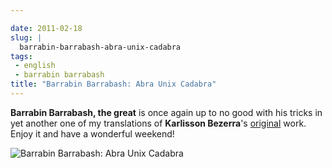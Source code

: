```yaml
---

date: 2011-02-18
slug: |
  barrabin-barrabash-abra-unix-cadabra
tags:
 - english
 - barrabin barrabash
title: "Barrabin Barrabash: Abra Unix Cadabra"
---
```


**Barrabin Barrabash, the great** is once again up to no good with his
tricks in yet another one of my translations of **Karlisson Bezerra**\'s
[original](http://nerdson.com/blog/abra-unix-cadabra/) work. Enjoy it
and have a wonderful weekend!

![Barrabin Barrabash: Abra Unix Cadabra](http://www.ogmaciel.com/wp-content/uploads/2011/02/nerdson170.png)
